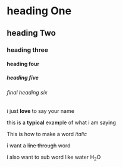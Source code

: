 # heading One
## heading Two
### heading three
#### heading four
##### heading five
###### final heading six
i just **love** to say your name

this is a **typical** exa**m**ple of what i am saying

This is how to make a word *italic* 

i want a ~~line through~~ word

i also want to sub word like water H<sub>2</sub>O


